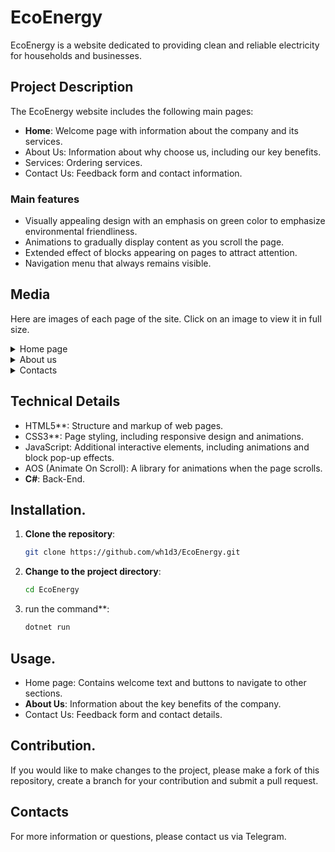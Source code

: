 # EcoEnergy

EcoEnergy is a website dedicated to providing clean and reliable electricity for households and businesses.

## Project Description

The EcoEnergy website includes the following main pages:

- **Home**: Welcome page with information about the company and its services.
- About Us: Information about why choose us, including our key benefits.
- Services: Ordering services.
- Contact Us: Feedback form and contact information.

### Main features

- Visually appealing design with an emphasis on green color to emphasize environmental friendliness.
- Animations to gradually display content as you scroll the page.
- Extended effect of blocks appearing on pages to attract attention.
- Navigation menu that always remains visible.

## Media

Here are images of each page of the site. Click on an image to view it in full size.
<details>
<summary>Home page</summary>

![](https://i.imgur.com/B4FUbN2.png)
</details>

<details>
<summary>About us</summary>
  
![](https://i.imgur.com/WlpJ5T7.png)
</details>

<details>
<summary>Contacts</summary>
  
![](https://i.imgur.com/G8eNUJI.png)
</details>
  
## Technical Details

- HTML5**: Structure and markup of web pages.
- CSS3**: Page styling, including responsive design and animations.
- JavaScript: Additional interactive elements, including animations and block pop-up effects.
- AOS (Animate On Scroll): A library for animations when the page scrolls.
- **C#**: Back-End.

## Installation.

1. **Clone the repository**:
    ``` bash
    git clone https://github.com/wh1d3/EcoEnergy.git
    ```

2. **Change to the project directory**:
    ```bash
    cd EcoEnergy
    ```

3. run the command**:
   ```bash
   dotnet run
   ```

## Usage.

- Home page: Contains welcome text and buttons to navigate to other sections.
- **About Us**: Information about the key benefits of the company.
- Contact Us: Feedback form and contact details.

## Contribution.

If you would like to make changes to the project, please make a fork of this repository, create a branch for your contribution and submit a pull request.

## Contacts

For more information or questions, please contact us via Telegram.
